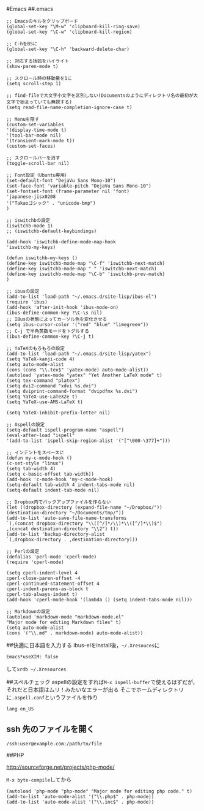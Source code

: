 #Emacs
##.emacs

    ;; Emacsのキルをクリップボード
    (global-set-key "\M-w" 'clipboard-kill-ring-save)
    (global-set-key "\C-w" 'clipboard-kill-region)

    ;; C-hをBSに
    (global-set-key "\C-h" 'backward-delete-char)

    ;; 対応する括弧をハイライト
    (show-paren-mode t)

    ;; スクロール時の移動量を1に
    (setq scroll-step 1)

    ;; find-fileで大文字小文字を区別しない(Documentsのようにディレクトリ名の最初が大文字で始まっていても無視する)
    (setq read-file-name-completion-ignore-case t)

    ;; Menuを隠す
    (custom-set-variables
    '(display-time-mode t)
    '(tool-bar-mode nil)
    '(transient-mark-mode t))
    (custom-set-faces)

    ;; スクロールバーを消す
    (toggle-scroll-bar nil)

    ;; Font設定（Ubuntu専用）
    (set-default-font "DejaVu Sans Mono-10")
    (set-face-font 'variable-pitch "DejaVu Sans Mono-10")
    (set-fontset-font (frame-parameter nil 'font)
    'japanese-jisx0208
    '("Takaoゴシック" . "unicode-bmp")
    )

    ;; iswitchbの設定
    (iswitchb-mode 1)
    ;; (iswitchb-default-keybindings)

    (add-hook 'iswitchb-define-mode-map-hook
    'iswitchb-my-keys)

    (defun iswitchb-my-keys ()
    (define-key iswitchb-mode-map "\C-f" 'iswitchb-next-match)
    (define-key iswitchb-mode-map " " 'iswitchb-next-match)
    (define-key iswitchb-mode-map "\C-b" 'iswitchb-prev-match)
    )

    ;; ibusの設定
    (add-to-list 'load-path "~/.emacs.d/site-lisp/ibus-el")
    (require 'ibus)
    (add-hook 'after-init-hook 'ibus-mode-on)
    (ibus-define-common-key ?\C-\s nil)
    ;; IBusの状態によってカーソル色を変化させる
    (setq ibus-cursor-color '("red" "blue" "limegreen"))
    ;; C-j で半角英数モードをトグルする
    (ibus-define-common-key ?\C-j t)

    ;; YaTeXのもろもろの設定
    (add-to-list 'load-path "~/.emacs.d/site-lisp/yatex")
    (setq YaTeX-kanji-code 4)
    (setq auto-mode-alist
    (cons (cons "\\.tex$" 'yatex-mode) auto-mode-alist))
    (autoload 'yatex-mode "yatex" "Yet Another LaTeX mode" t)
    (setq tex-command "platex")
    (setq dvi2-command "xdvi %s.dvi")
    (setq dviprint-command-format "dvipdfmx %s.dvi")
    (setq YaTeX-use-LaTeX2e t)
    (setq YaTeX-use-AMS-LaTeX t)

    (setq YaTeX-inhibit-prefix-letter nil)

    ;; Aspellの設定
    (setq-default ispell-program-name "aspell")
    (eval-after-load "ispell"
    '(add-to-list 'ispell-skip-region-alist '("[^\000-\377]+")))

    ;; インデントをスペースに
    (defun my-c-mode-hook ()
    (c-set-style "linux")
    (setq tab-width 4)
    (setq c-basic-offset tab-width))
    (add-hook 'c-mode-hook 'my-c-mode-hook)
    (setq-default tab-width 4 indent-tabs-mode nil)
    (setq-default indent-tab-mode nil)

    ;; Dropbox内でバックアップファイルを作らない
    (let ((dropbox-directory (expand-file-name "~/Dropbox/"))
    (destination-directory "~/Documents/tmp/"))
    (add-to-list 'auto-save-file-name-transforms
    `(,(concat dropbox-directory "\\([^/]*/\\)*\\([^/]*\\)$")
    ,(concat destination-directory "\\2") t))
    (add-to-list 'backup-directory-alist
    `(,dropbox-directory . ,destination-directory)))
    
    ;; Perlの設定
    (defalias 'perl-mode 'cperl-mode)
    (require 'cperl-mode)

    (setq cperl-indent-level 4
    cperl-close-paren-offset -4
    cperl-continued-statement-offset 4
    cperl-indent-parens-as-block t
    cperl-tab-always-indent t)
    (add-hook 'cperl-mode-hook '(lambda () (setq indent-tabs-mode nil)))
    
    ;; Markdownの設定
    (autoload 'markdown-mode "markdown-mode.el"
    "Major mode for editing Markdown files" t)
    (setq auto-mode-alist
    (cons '("\\.md" . markdown-mode) auto-mode-alist))

##快適に日本語を入力する
ibus-elをinstall後，`~/.Xresouces`に

    Emacs*useXIM: false

して`xrdb ~/.Xresources`

##スペルチェック
aspellの設定をすれば`M-x ispell-buffer`で使えるはずだが，それだと日本語はムリ！みたいなエラーが出る
そこでホームディレクトリに`.aspell.conf`というファイルを作り

    lang en_US

## ssh 先のファイルを開く

    /ssh:user@example.com:/path/to/file

##PHP

http://sourceforge.net/projects/php-mode/ 

`M-x byte-compile`してから

    (autoload 'php-mode "php-mode" "Major mode for editing php code." t)
    (add-to-list 'auto-mode-alist '("\\.php$" . php-mode))
    (add-to-list 'auto-mode-alist '("\\.inc$" . php-mode))
    


